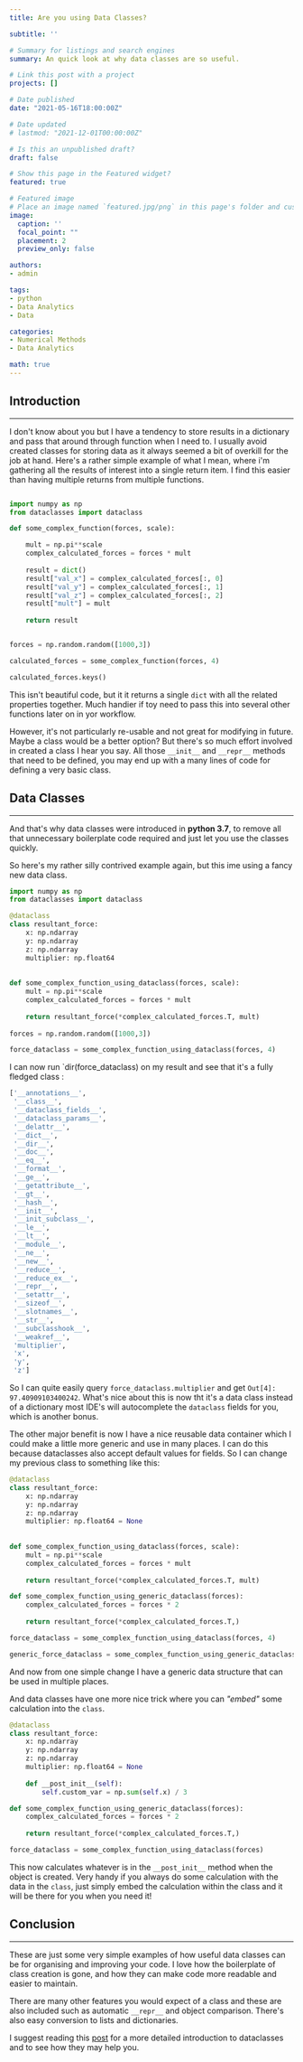 ```yaml
---
title: Are you using Data Classes?

subtitle: ''

# Summary for listings and search engines
summary: An quick look at why data classes are so useful.

# Link this post with a project
projects: []

# Date published
date: "2021-05-16T18:00:00Z"

# Date updated
# lastmod: "2021-12-01T00:00:00Z"

# Is this an unpublished draft?
draft: false

# Show this page in the Featured widget?
featured: true

# Featured image
# Place an image named `featured.jpg/png` in this page's folder and customize its options here.
image:
  caption: ''
  focal_point: ""
  placement: 2
  preview_only: false

authors:
- admin

tags:
- python
- Data Analytics
- Data

categories:
- Numerical Methods
- Data Analytics

math: true
---
```



## Introduction
---

I don't know about you but I have a tendency to store results in a dictionary and pass that around through function when I need to. I usually avoid created classes for storing data as it always seemed a bit of overkill for the job at hand. Here's a rather simple example of what I mean, where i'm gathering all the results of interest into a single return item. I find this easier than having multiple returns from multiple functions.


```python

import numpy as np
from dataclasses import dataclass

def some_complex_function(forces, scale):

    mult = np.pi**scale
    complex_calculated_forces = forces * mult
    
    result = dict()
    result["val_x"] = complex_calculated_forces[:, 0]
    result["val_y"] = complex_calculated_forces[:, 1]
    result["val_z"] = complex_calculated_forces[:, 2]
    result["mult"] = mult
    
    return result


forces = np.random.random([1000,3])

calculated_forces = some_complex_function(forces, 4)

calculated_forces.keys()

```

 This isn't beautiful code, but it it returns a single `dict` with all the related properties together. 
 Much handier if toy need to pass this into several other functions later on in yor workflow.

However, it's not particularly re-usable and not great for modifying in future. Maybe a class would be a better option? But there's so much effort involved in created a class I hear you say. All those `__init__` and `__repr__` methods that need to be defined, you may end up with a many lines of code for defining a very basic class.

## Data Classes
---
And that's why data classes were introduced in **python 3.7**, to remove all that unnecessary boilerplate code required and just let you use the classes quickly.

So here's my rather silly contrived example again, but this ime using a fancy new data class.

```python
import numpy as np
from dataclasses import dataclass

@dataclass
class resultant_force:
    x: np.ndarray
    y: np.ndarray
    z: np.ndarray
    multiplier: np.float64
    
    
def some_complex_function_using_dataclass(forces, scale):
    mult = np.pi**scale
    complex_calculated_forces = forces * mult
    
    return resultant_force(*complex_calculated_forces.T, mult)
    
forces = np.random.random([1000,3])

force_dataclass = some_complex_function_using_dataclass(forces, 4)

```

I can now run `dir(force_dataclass) on my result and see that it's a fully fledged class :  

```python
['__annotations__',
 '__class__',
 '__dataclass_fields__',
 '__dataclass_params__',
 '__delattr__',
 '__dict__',
 '__dir__',
 '__doc__',
 '__eq__',
 '__format__',
 '__ge__',
 '__getattribute__',
 '__gt__',
 '__hash__',
 '__init__',
 '__init_subclass__',
 '__le__',
 '__lt__',
 '__module__',
 '__ne__',
 '__new__',
 '__reduce__',
 '__reduce_ex__',
 '__repr__',
 '__setattr__',
 '__sizeof__',
 '__slotnames__',
 '__str__',
 '__subclasshook__',
 '__weakref__',
 'multiplier',
 'x',
 'y',
 'z']

```

So I can quite easily query `force_dataclass.multiplier` and get `Out[4]: 97.40909103400242`. What's nice about this is now tht it's a data class instead of a dictionary most IDE's will autocomplete the `dataclass` fields for you, which is another bonus.

The other major benefit is now I have a nice reusable data container which I could make a little more generic and use in many places. I can do this because dataclasses also accept default values for fields. So I can change my previous class to something like this:

```python
@dataclass
class resultant_force:
    x: np.ndarray
    y: np.ndarray
    z: np.ndarray
    multiplier: np.float64 = None
    
    
def some_complex_function_using_dataclass(forces, scale):
    mult = np.pi**scale
    complex_calculated_forces = forces * mult
    
    return resultant_force(*complex_calculated_forces.T, mult)

def some_complex_function_using_generic_dataclass(forces):
    complex_calculated_forces = forces * 2
    
    return resultant_force(*complex_calculated_forces.T,)    

force_dataclass = some_complex_function_using_dataclass(forces, 4)

generic_force_dataclass = some_complex_function_using_generic_dataclass(forces)

```

And now from one simple change I have a generic data structure that can be used in multiple places.

And data classes have one more nice trick where you can *"embed"* some calculation into the `class`.

```python
@dataclass
class resultant_force:
    x: np.ndarray
    y: np.ndarray
    z: np.ndarray
    multiplier: np.float64 = None
    
    def __post_init__(self):
        self.custom_var = np.sum(self.x) / 3

def some_complex_function_using_generic_dataclass(forces):
    complex_calculated_forces = forces * 2
    
    return resultant_force(*complex_calculated_forces.T,)    

force_dataclass = some_complex_function_using_dataclass(forces)

```

This now calculates whatever is in the `__post_init__` method when the object is created. Very handy if you always do some calculation with the data in the `class`, just simply embed the calculation within the class and it will be there for you when you need it!

## Conclusion
---

These are just some very simple examples of how useful data classes can be for organising and improving your code. I love how the boilerplate of class creation is gone, and how they can make code more readable and easier to maintain.

There are many other features you would expect of a class and these are also included such as automatic `__repr__` and object comparison. There's also easy conversion to lists and dictionaries. 

I suggest reading this [post](https://realpython.com/python-data-classes/) for a more detailed introduction to dataclasses and to see how they may help you.
